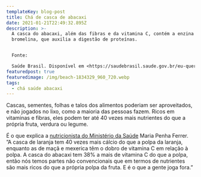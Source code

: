```yaml
---
templateKey: blog-post
title: Chá de casca de abacaxi
date: 2021-01-21T22:49:32.895Z
description: >-
  A casca do abacaxi, além das fibras e da vitamina C, contém a enzina
  bromelina, que auxilia a digestão de proteínas. 


  Fonte:

  Saúde Brasil. Disponível em <https://saudebrasil.saude.gov.br/eu-quero-me-alimentar-melhor/com-casca-ou-sem-casca-razoes-para-nunca-mais-deixar-de-aproveitar-os-alimentos>.
featuredpost: true
featuredimage: /img/beach-1834329_960_720.webp
tags:
  - chá saúde abacaxi
---
```

<!--StartFragment-->

Cascas, sementes, folhas e talos dos alimentos poderiam ser aproveitados, e não jogados no lixo, como a maioria das pessoas fazem. Ricos em vitaminas e fibras, eles podem ter até 40 vezes mais nutrientes do que a própria fruta, verdura ou legume.

É o que explica a [nutricionista do Ministério da Saúde](http://nutricao.saude.gov.br/) Maria Penha Ferrer. ”A casca de laranja tem 40 vezes mais cálcio do que a polpa da laranja, enquanto as de maçã e mexerica têm o dobro de vitamina C em relação à polpa. A casca do abacaxi tem 38% a mais de vitamina C do que a polpa, então nós temos partes não convencionais que em termos de nutrientes são mais ricos do que a própria polpa da fruta. E é o que a gente joga fora.”

<!--EndFragment-->